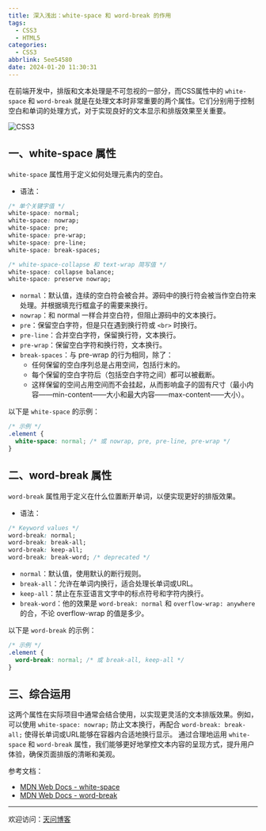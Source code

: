 ```yaml
---
title: 深入浅出：white-space 和 word-break 的作用
tags:
  - CSS3
  - HTML5
categories:
  - CSS3
abbrlink: 5ee54580
date: 2024-01-20 11:30:31
---
```


在前端开发中，排版和文本处理是不可忽视的一部分，而CSS属性中的 `white-space` 和 `word-break` 就是在处理文本时非常重要的两个属性。它们分别用于控制空白和单词的处理方式，对于实现良好的文本显示和排版效果至关重要。

![CSS3](https://tiven.cn/static/img/css-01-fDhKkCf2.jpg)

<!-- more -->

## 一、white-space 属性

`white-space` 属性用于定义如何处理元素内的空白。

* 语法：

```css
/* 单个关键字值 */
white-space: normal;
white-space: nowrap;
white-space: pre;
white-space: pre-wrap;
white-space: pre-line;
white-space: break-spaces;

/* white-space-collapse 和 text-wrap 简写值 */
white-space: collapse balance;
white-space: preserve nowrap;
```

- `normal`：默认值，连续的空白符会被合并。源码中的换行符会被当作空白符来处理。并根据填充行框盒子的需要来换行。
- `nowrap`：和 normal 一样合并空白符，但阻止源码中的文本换行。
- `pre`：保留空白字符，但是只在遇到换行符或 `<br>` 时换行。
- `pre-line`：合并空白字符，保留换行符，文本换行。
- `pre-wrap`：保留空白字符和换行符，文本换行。
- `break-spaces`：与 pre-wrap 的行为相同，除了：
  - 任何保留的空白序列总是占用空间，包括行末的。
  - 每个保留的空白字符后（包括空白字符之间）都可以被截断。
  - 这样保留的空间占用空间而不会挂起，从而影响盒子的固有尺寸（最小内容——min-content——大小和最大内容——max-content——大小）。

以下是 `white-space` 的示例：

```css
/* 示例 */
.element {
  white-space: normal; /* 或 nowrap, pre, pre-line, pre-wrap */
}
```

## 二、word-break 属性

`word-break` 属性用于定义在什么位置断开单词，以便实现更好的排版效果。

* 语法：

```css
/* Keyword values */
word-break: normal;
word-break: break-all;
word-break: keep-all;
word-break: break-word; /* deprecated */
```

- `normal`：默认值，使用默认的断行规则。
- `break-all`：允许在单词内换行，适合处理长单词或URL。
- `keep-all`：禁止在东亚语言文字中的标点符号和字符内换行。
- `break-word`：他的效果是 `word-break: normal` 和 `overflow-wrap: anywhere` 的合，不论 overflow-wrap 的值是多少。

以下是 `word-break` 的示例：

```css
/* 示例 */
.element {
  word-break: normal; /* 或 break-all, keep-all */
}
```

## 三、综合运用

这两个属性在实际项目中通常会结合使用，以实现更灵活的文本排版效果。例如，可以使用 `white-space: nowrap;` 防止文本换行，再配合 `word-break: break-all;` 使得长单词或URL能够在容器内合适地换行显示。
通过合理地运用 `white-space` 和 `word-break` 属性，我们能够更好地掌控文本内容的呈现方式，提升用户体验，确保页面排版的清晰和美观。

参考文档：
- [MDN Web Docs - white-space](https://developer.mozilla.org/zh-CN/docs/Web/CSS/white-space)
- [MDN Web Docs - word-break](https://developer.mozilla.org/zh-CN/docs/Web/CSS/word-break)

---

欢迎访问：[天问博客](https://tiven.cn/p/5ee54580/ "天问博客-专注于大前端技术")

